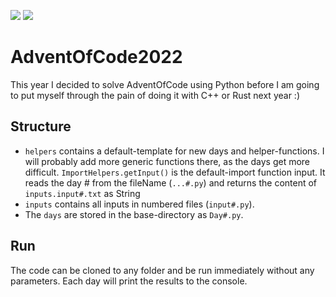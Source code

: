 ![](https://img.shields.io/badge/stars%20⭐-38-yellow)
![](https://img.shields.io/badge/days%20completed-19-blue)
# AdventOfCode2022
This year I decided to solve AdventOfCode using Python before I am going to put myself through the pain of doing it with C++ or Rust next year :)

## Structure
* ``helpers`` contains a default-template for new days and helper-functions. 
I will probably add more generic functions there, as the days get more difficult.
``ImportHelpers.getInput()`` is the default-import function input. It reads the day # from the fileName (``...#.py``) and returns the content of ``inputs.input#.txt`` as String
* ``inputs`` contains all inputs in numbered files (``input#.py``).
* The ``days`` are stored in the base-directory as ``Day#.py``.

## Run
The code can be cloned to any folder and be run immediately without any parameters. Each day will print the results to the console.
